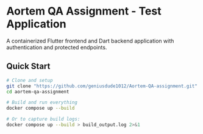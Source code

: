 # Aortem QA Assignment - Test Application

A containerized Flutter frontend and Dart backend application with authentication and protected endpoints.

## Quick Start

```bash
# Clone and setup
git clone "https://github.com/geniusdude1012/Aortem-QA-assignment.git"
cd aortem-qa-assignment

# Build and run everything
docker compose up --build

# Or to capture build logs:
docker compose up --build > build_output.log 2>&1
```
